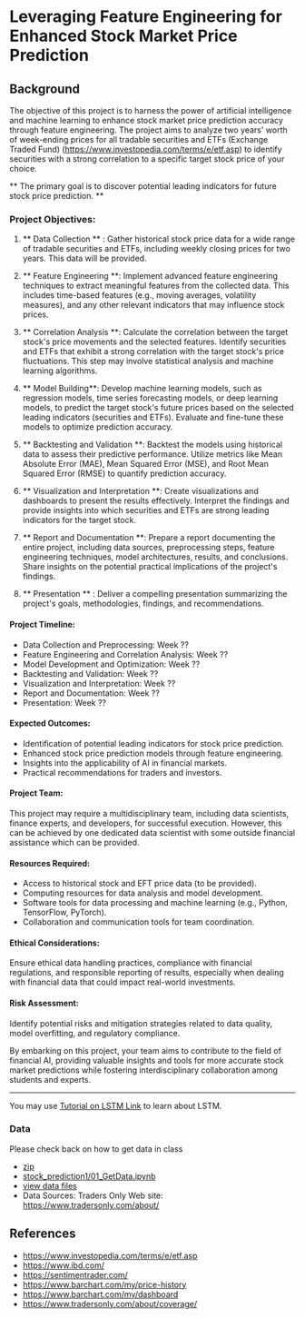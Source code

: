 # Leveraging Feature Engineering for Enhanced Stock Market Price Prediction

## Background

The objective of this project is to harness the power of artificial intelligence and machine learning to enhance stock market price prediction accuracy through feature engineering. The project aims to analyze two years' worth of week-ending prices for all tradable securities and ETFs (Exchange Traded Fund) (https://www.investopedia.com/terms/e/etf.asp) to identify securities with a strong correlation to a specific target stock price of your choice. 

** The primary goal is to discover potential leading indicators for future stock price prediction. **

### Project Objectives:

1. ** Data Collection ** : Gather historical stock price data for a wide range of tradable securities and ETFs, including weekly
closing prices for two years. This data will be provided.

2. ** Feature Engineering **: Implement advanced feature engineering techniques to extract meaningful features from the collected
data. This includes time-based features (e.g., moving averages, volatility measures), and any other relevant indicators
that may influence stock prices.

3. ** Correlation Analysis **: Calculate the correlation between the target stock's price movements and the selected features.
Identify securities and ETFs that exhibit a strong correlation with the target stock's price fluctuations. This step may
involve statistical analysis and machine learning algorithms.

4. ** Model Building**: Develop machine learning models, such as regression models, time series forecasting models, or deep
learning models, to predict the target stock's future prices based on the selected leading indicators (securities and
ETFs). Evaluate and fine-tune these models to optimize prediction accuracy.

5. ** Backtesting and Validation **: Backtest the models using historical data to assess their predictive performance. Utilize
metrics like Mean Absolute Error (MAE), Mean Squared Error (MSE), and Root Mean Squared Error (RMSE) to quantify
prediction accuracy.

6. ** Visualization and Interpretation **: Create visualizations and dashboards to present the results effectively. Interpret the
findings and provide insights into which securities and ETFs are strong leading indicators for the target stock.

7. ** Report and Documentation **: Prepare a report documenting the entire project, including data sources, preprocessing steps,
feature engineering techniques, model architectures, results, and conclusions. Share insights on the potential practical
implications of the project's findings.

8. ** Presentation ** : Deliver a compelling presentation summarizing the project's goals, methodologies, findings, and
recommendations.


#### Project Timeline:

* Data Collection and Preprocessing: Week ??
* Feature Engineering and Correlation Analysis: Week ??
* Model Development and Optimization: Week ??
* Backtesting and Validation: Week ??
* Visualization and Interpretation: Week ??
* Report and Documentation: Week ??
* Presentation: Week ??


#### Expected Outcomes:

* Identification of potential leading indicators for stock price prediction.
* Enhanced stock price prediction models through feature engineering.
* Insights into the applicability of AI in financial markets.
* Practical recommendations for traders and investors.


#### Project Team:

This project may require a multidisciplinary team, including data scientists, finance experts, and developers, for successful execution. However, this can be achieved by one dedicated data scientist with some outside financial assistance which can be provided.


#### Resources Required:

* Access to historical stock and EFT price data (to be provided).
* Computing resources for data analysis and model development.
* Software tools for data processing and machine learning (e.g., Python, TensorFlow, PyTorch).
* Collaboration and communication tools for team coordination.


#### Ethical Considerations:

Ensure ethical data handling practices, compliance with financial regulations, and responsible reporting of results, especially when dealing with financial data that could impact real-world investments.



#### Risk Assessment:

Identify potential risks and mitigation strategies related to data quality, model overfitting, and regulatory compliance.

By embarking on this project, your team aims to contribute to the field of financial AI, providing valuable insights and tools for more accurate stock market predictions while fostering interdisciplinary collaboration among students and experts.


---------------
You may use [Tutorial on LSTM Link](https://machinelearningmastery.com/how-to-develop-lstm-models-for-time-series-forecasting/) to learn about LSTM.

### Data

Please check back on how to get data in class

* [zip](https://github.com/sada-narayanappa/COMP4449/blob/master/capstone/stock_prediction1/data/stock_price/data.zip)
* [stock_prediction1/01_GetData.ipynb](https://github.com/sada-narayanappa/COMP4449/blob/master/capstone/stock_prediction1/01_GetData.ipynb)
* [view data files](https://github.com/sada-narayanappa/COMP4449/tree/master/capstone/stock_prediction1/data/stock_price)
* Data Sources: Traders Only Web site: https://www.tradersonly.com/about/


## References
* https://www.investopedia.com/terms/e/etf.asp
* https://www.ibd.com/
* https://sentimentrader.com/
* https://www.barchart.com/my/price-history
* https://www.barchart.com/my/dashboard
* https://www.tradersonly.com/about/coverage/
